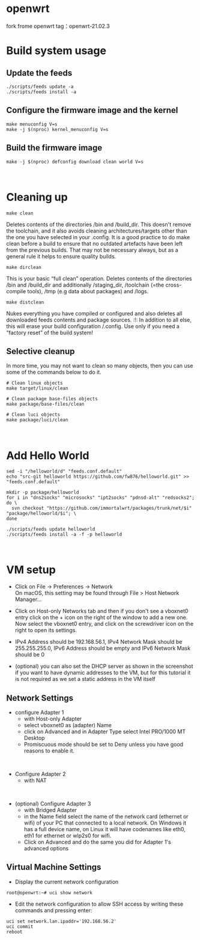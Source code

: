 # openwrt
fork frome openwrt tag：openwrt-21.02.3
<br>

# Build system usage

## Update the feeds
```
./scripts/feeds update -a
./scripts/feeds install -a
```

## Configure the firmware image and the kernel
```
make menuconfig V=s
make -j $(nproc) kernel_menuconfig V=s
```

## Build the firmware image
```
make -j $(nproc) defconfig download clean world V=s
```
<br>

# Cleaning up
```
make clean
```
Deletes contents of the directories /bin and /build_dir. This doesn't remove the toolchain, and it also avoids cleaning architectures/targets other than the one you have selected in your .config. It is a good practice to do make clean before a build to ensure that no outdated artefacts have been left from the previous builds. That may not be necessary always, but as a general rule it helps to ensure quality builds.

```
make dirclean
```
This is your basic “full clean” operation. Deletes contents of the directories /bin and /build_dir and additionally /staging_dir, /toolchain (=the cross-compile tools), /tmp (e.g data about packages) and /logs.

```
make distclean
```
Nukes everything you have compiled or configured and also deletes all downloaded feeds contents and package sources. :!: In addition to all else, this will erase your build configuration <buildroot>/.config. Use only if you need a “factory reset” of the build system!

## Selective cleanup
In more time, you may not want to clean so many objects, then you can use some of the commands below to do it.
```
# Clean linux objects
make target/linux/clean

# Clean package base-files objects
make package/base-files/clean

# Clean luci objects
make package/luci/clean
```

<br>

# Add Hello World
```
sed -i "/helloworld/d" "feeds.conf.default"
echo "src-git helloworld https://github.com/fw876/helloworld.git" >> "feeds.conf.default"

mkdir -p package/helloworld
for i in "dns2socks" "microsocks" "ipt2socks" "pdnsd-alt" "redsocks2"; do \
  svn checkout "https://github.com/immortalwrt/packages/trunk/net/$i" "package/helloworld/$i"; \
done

./scripts/feeds update helloworld
./scripts/feeds install -a -f -p helloworld
```

<br>

# VM setup

- Click on File → Preferences → Network  
  On macOS, this setting may be found through File > Host Network Manager…

- Click on Host-only Networks tab and then if you don't see a vboxnet0 entry click on the + icon on the right of the window to add a new one.  
  Now select the vboxnet0 entry, and click on the screwdriver icon on the right to open its settings.

- IPv4 Address should be 192.168.56.1, IPv4 Network Mask should be 255.255.255.0, IPv6 Address should be empty and IPv6 Network Mask should be 0

- (optional) you can also set the DHCP server as shown in the screenshot if you want to have dynamic addresses to the VM, but for this tutorial it is not required as we set a static address in the VM itself

## Network Settings
- configure Adapter 1  
    + with Host-only Adapter  
    + select vboxnet0 as (adapter) Name  
    + click on Advanced and in Adapter Type select Intel PRO/1000 MT Desktop  
    + Promiscuous mode should be set to Deny unless you have good reasons to enable it.  
<br>

- Configure Adapter 2
    + with NAT  
<br>

- (optional) Configure Adapter 3  
    + with Bridged Adapter  
    + in the Name field select the name of the network card (ethernet or wifi) of your PC that connected to a local network. On Windows it has a full device name, on Linux it will have codenames like eth0, eth1 for ethernet or wlp2s0 for wifi.  
    + Click on Advanced and do the same you did for Adapter 1's advanced options  

## Virtual Machine Settings
- Display the current network configuration
```
root@openwrt:~# uci show network
```

- Edit the network configuration to allow SSH access by writing these commands and pressing enter:
```
uci set network.lan.ipaddr='192.168.56.2'
uci commit
reboot
```

